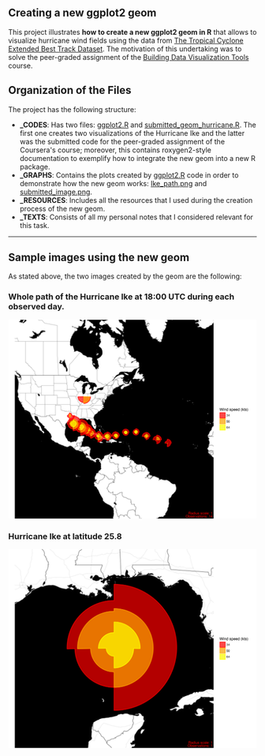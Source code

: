 ##  Creating a new ggplot2 geom

This project illustrates **how to create a new ggplot2 geom in R** that allows to visualize hurricane wind fields using the data from [The Tropical Cyclone Extended Best Track Dataset](http://rammb.cira.colostate.edu/research/tropical_cyclones/tc_extended_best_track_dataset/).  The motivation of this undertaking was to solve the peer-graded assignment of the [Building Data Visualization Tools](https://www.coursera.org/learn/r-data-visualization) course.

##  Organization of the Files

The project has the following structure:
  * **_CODES**: Has two files: [ggplot2.R](./_CODES/ggplot2.R) and [submitted\_geom\_hurricane.R](./_CODES/submitted_geom_hurricane.R).  The first one creates two visualizations of the Hurricane Ike and the latter was the submitted code for the peer-graded assignment of the Coursera's course; moreover, this contains roxygen2-style documentation to exemplify how to integrate the new geom into a new R package.
  * **_GRAPHS**: Contains the plots created by [ggplot2.R](./_CODES/ggplot2.R) code in order to demonstrate how the new geom works: [Ike\_path.png](./_GRAPHS/Ike_path.png) and [submitted\_image.png](./_GRAPHS/submitted_image.png).
  * **_RESOURCES**: Includes all the resources that I used during the creation process of the new geom.
  * **_TEXTS**: Consists of all my personal notes that I considered relevant for this task.

---

##  Sample images using the new geom

As stated above, the two images created by the geom are the following:

### Whole path of the Hurricane Ike at 18:00 UTC during each observed day.

![Path of the Hurrican Ike](./_GRAPHS/Ike_path.png?raw=true)

### Hurricane Ike at latitude 25.8

![Path of the Hurrican Ike](./_GRAPHS/submitted_image.png?raw=true)

